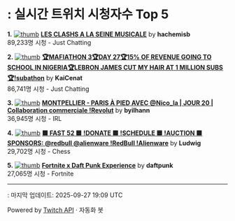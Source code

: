 # : 실시간 트위치 시청자수 Top 5

**1.** [![thumb](https://static-cdn.jtvnw.net/previews-ttv/live_user_hachemisb-320x180.jpg)](https://twitch.tv/hachemisb)
**[LES CLASHS A LA SEINE MUSICALE](https://twitch.tv/hachemisb)** by **hachemisb**<br>89,233명 시청  - Just Chatting

**2.** [![thumb](https://static-cdn.jtvnw.net/previews-ttv/live_user_kaicenat-320x180.jpg)](https://twitch.tv/KaiCenat)
**[🏆MAFIATHON 3🏆DAY 27🏆15% OF REVENUE GOING TO SCHOOL IN NIGERIA🏆LEBRON JAMES CUT MY HAIR AT 1 MILLION SUBS🏆!subathon](https://twitch.tv/KaiCenat)** by **KaiCenat**<br>86,741명 시청  - Just Chatting

**3.** [![thumb](https://static-cdn.jtvnw.net/previews-ttv/live_user_byilhann-320x180.jpg)](https://twitch.tv/byilhann)
**[MONTPELLIER - PARIS À PIED AVEC @Nico_la | JOUR 20 | Collaboration commerciale !Revolut](https://twitch.tv/byilhann)** by **byilhann**<br>36,945명 시청  - IRL

**4.** [![thumb](https://static-cdn.jtvnw.net/previews-ttv/live_user_ludwig-320x180.jpg)](https://twitch.tv/Ludwig)
**[🟩 FAST 52 🟦 !DONATE 🟩 !SCHEDULE 🟦 !AUCTION 🟩 SPONSORS: @redbull @alienware !RedBull !Alienware](https://twitch.tv/Ludwig)** by **Ludwig**<br>29,702명 시청  - Chess

**5.** [![thumb](https://static-cdn.jtvnw.net/previews-ttv/live_user_daftpunk-320x180.jpg)](https://twitch.tv/daftpunk)
**[Fortnite x Daft Punk Experience](https://twitch.tv/daftpunk)** by **daftpunk**<br>27,065명 시청  - Fortnite


---
: 마지막 업데이트: 2025-09-27 19:09 UTC

Powered by [Twitch API](https://dev.twitch.tv/docs/api/reference) · 자동화 봇